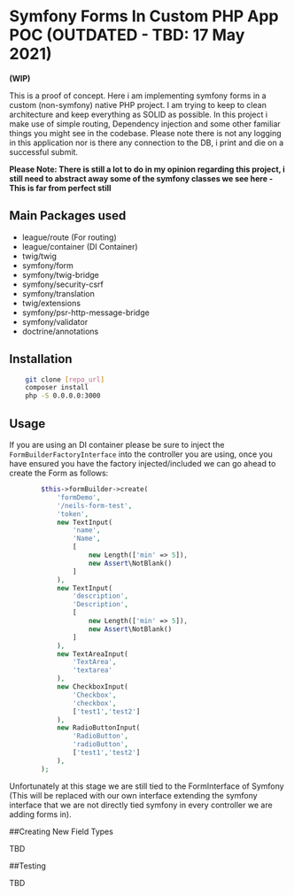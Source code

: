 # Symfony Forms In Custom PHP App POC (OUTDATED - TBD: 17 May 2021)

**(WIP)**

This is a proof of concept. Here i am implementing symfony forms in a custom (non-symfony) native PHP project. I am trying to keep to clean architecture and keep everything as SOLID as possible. In this project i make use of simple routing, Dependency injection and some other familiar things you might see in the codebase. Please note there is not any logging in this application nor is there any connection to the DB, i print and die on a successful submit.

**Please Note: There is still a lot to do in my opinion regarding this project, i still need to abstract away some of the symfony classes we see here - This is far from perfect still**

## Main Packages used
- league/route (For routing)
- league/container (DI Container)
- twig/twig
- symfony/form
- symfony/twig-bridge
- symfony/security-csrf
- symfony/translation
- twig/extensions
- symfony/psr-http-message-bridge
- symfony/validator
- doctrine/annotations

## Installation

```bash
    git clone [repo_url]
    composer install
    php -S 0.0.0.0:3000
```


## Usage

If you are using an DI container please be sure to inject the `FormBuilderFactoryInterface` into the controller you are using, once you have ensured you have the factory injected/included we can go ahead to create the Form as follows:
```php
        $this->formBuilder->create(
            'formDemo',
            '/neils-form-test',
            'token',
            new TextInput(
                'name',
                'Name',
                [
                    new Length(['min' => 5]),
                    new Assert\NotBlank()
                ]
            ),
            new TextInput(
                'description',
                'Description',
                [
                    new Length(['min' => 5]),
                    new Assert\NotBlank()
                ]
            ),
            new TextAreaInput(
                'TextArea',
                'textarea'
            ),
            new CheckboxInput(
                'Checkbox',
                'checkbox',
                ['test1','test2']
            ),
            new RadioButtonInput(
                'RadioButton',
                'radioButton',
                ['test1','test2']
            ),
        );
```
Unfortunately at this stage we are still tied to the FormInterface of Symfony (This will be replaced with our own interface extending the symfony interface that we are not directly tied symfony in every controller we are adding forms in).

##Creating New Field Types

TBD


##Testing

TBD


